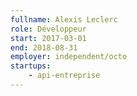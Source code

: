 ```yaml
---
fullname: Alexis Leclerc
role: Développeur
start: 2017-03-01
end: 2018-08-31
employer: independent/octo
startups:
    - api-entreprise
---
```

